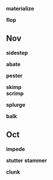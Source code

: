 
**materialize**

**flop** 

## Nov 

**sidestep**

**abate**  

**pester**

**skimp**  
**scrimp**  

**splurge** 

**balk**

## Oct 

**impede**  

**stutter**
**stammer**  

**clunk** 


